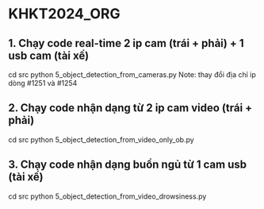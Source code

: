 # KHKT2024_ORG
## 1. Chạy code real-time 2 ip cam (trái + phải) + 1 usb cam (tài xế)
cd src
python 5_object_detection_from_cameras.py
Note: thay đổi địa chỉ ip dòng #1251 và #1254

## 2. Chạy code nhận dạng từ  2 ip cam video (trái + phải)
cd src
python 5_object_detection_from_video_only_ob.py

## 3. Chạy code nhận dạng buồn ngủ từ 1 cam usb (tài xế)
cd src
python 5_object_detection_from_video_drowsiness.py



